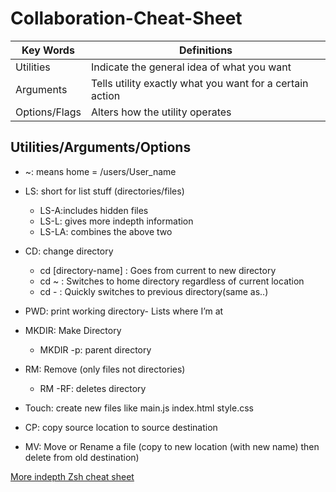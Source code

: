 # **Collaboration-Cheat-Sheet**
|  Key Words      | Definitions          |
| ------------- |-------------|
| Utilities    | Indicate the general idea of what you want|
| Arguments     | Tells utility exactly what you want for a certain action|
| Options/Flags | Alters how the utility operates  |
## **Utilities/Arguments/Options**
* ~: means home = /users/User_name  
   
* LS: short for list stuff (directories/files)
  * LS-A:includes hidden files
  * LS-L: gives more indepth information
  * LS-LA: combines the above two
* CD: change directory
  * cd [directory-name] : Goes from current to new directory
  * cd ~ : Switches to home directory regardless of current location
  * cd - : Quickly switches to previous directory(same as..)
* PWD: print working directory- Lists where I’m at
* MKDIR: Make Directory 
  * MKDIR -p: parent directory
* RM: Remove (only files not directories)
  * RM -RF: deletes directory
* Touch: create new files like main.js index.html style.css
* CP: copy source location to source destination 
* MV: Move or Rename a file (copy to new location (with new name) then delete from old destination)

[More indepth Zsh cheat sheet](https://github.com/ohmyzsh/ohmyzsh/wiki/Cheatsheet)